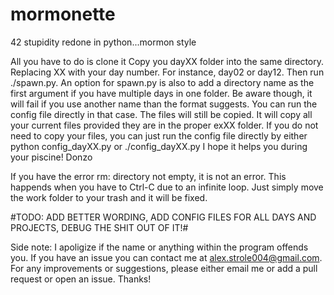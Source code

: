 # mormonette
42 stupidity redone in python...mormon style

All you have to do is clone it
Copy you dayXX folder into the same directory.
Replacing XX with your day number. For instance, day02 or day12.
Then run ./spawn.py.
An option for spawn.py is also to add a directory name as the first argument if you have multiple days in one folder. Be aware though, it will fail if you use another name than the format suggests. You can run the config file directly in that case. The files will still be copied.
It will copy all your current files provided they are in the proper exXX folder.
If you do not need to copy your files, you can just run the config file directly by either python config_dayXX.py or ./config_dayXX.py
I hope it helps you during your piscine!
Donzo


If you have the error rm: directory not empty, it is not an error. This happends when you have to Ctrl-C due to an infinite loop. Just simply move the work folder to your trash and it will be fixed.

#TODO: ADD BETTER WORDING, ADD CONFIG FILES FOR ALL DAYS AND PROJECTS, DEBUG THE SHIT OUT OF IT!#

Side note:
  I apoligize if the name or anything within the program offends you. If you have an issue you can contact me at alex.strole004@gmail.com. For any improvements or suggestions, please either email me or add a pull request or open an issue. Thanks!
